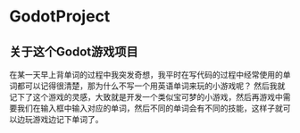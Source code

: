 # GodotProject
 
## 关于这个Godot游戏项目
 在某一天早上背单词的过程中我突发奇想，我平时在写代码的过程中经常使用的单词都可以记得很清楚，那为什么不写一个用英语单词来玩的小游戏呢？
 然后我就记下了这个游戏的灵感，大致就是开发一个类似宝可梦的小游戏，然后再游戏中需要我们在输入框中输入对应的单词，然后不同的单词会有不同的技能，这样子就可以边玩游戏边记下单词了。
